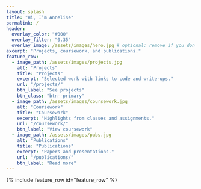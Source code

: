 ```yaml
---
layout: splash
title: "Hi, I’m Annelise"
permalink: /
header:
  overlay_color: "#000"
  overlay_filter: "0.35"
  overlay_image: /assets/images/hero.jpg # optional: remove if you don't have one
excerpt: "Projects, coursework, and publications."
feature_row:
  - image_path: /assets/images/projects.jpg
    alt: "Projects"
    title: "Projects"
    excerpt: "Selected work with links to code and write-ups."
    url: "/projects/"
    btn_label: "See projects"
    btn_class: "btn--primary"
  - image_path: /assets/images/coursework.jpg
    alt: "Coursework"
    title: "Coursework"
    excerpt: "Highlights from classes and assignments."
    url: "/coursework/"
    btn_label: "View coursework"
  - image_path: /assets/images/pubs.jpg
    alt: "Publications"
    title: "Publications"
    excerpt: "Papers and presentations."
    url: "/publications/"
    btn_label: "Read more"
---
```

{% include feature_row id="feature_row" %}
